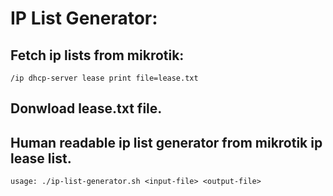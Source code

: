 # IP List Generator:

## Fetch ip lists from mikrotik:
`/ip dhcp-server lease print file=lease.txt`
## Donwload lease.txt file.

## Human readable ip list generator from mikrotik ip lease list.
`usage: ./ip-list-generator.sh <input-file> <output-file>`
